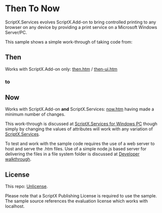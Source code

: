 # Then To Now

ScriptX.Services evolves ScriptX.Add-on to bring controlled printing to any browser on any device by providing a print service on a Microsoft Windows Server/PC.

This sample shows a simple work-through of taking code from:

## Then

Works with ScriptX.Add-on only: [then.htm](then.htm) / [then-ui.htm](then-ui.htm)

### to

## Now

Works with ScriptX.Add-on **and** ScriptX.Services: [now.htm](now.htm) having made a minimum number of changes.

This work-through is discussed at [ScriptX.Services for Windows PC](https://scriptxservices.meadroid.com/OnWorkstation/HowTo) though simply by changing the values of attributes will work with any variation of [ScriptX.Services](https://scriptxservices.meadroid.com).

To test and work with the sample code requires the use of a web server to host and serve the .htm files. Use of a simple node.js based server for delivering the files in a file system folder is discussed at [Developer walkthrough](https://scriptxservices.meadroid.com/OnWorkstation/DeveloperThenToNowSample).

## License

This repo: [Unlicense](LICENSE).

Please note that a ScriptX Publishing License is required to use the sample. The sample source references the evaluation license which works with localhost.
